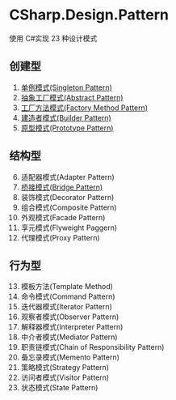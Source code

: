 # CSharp.Design.Pattern

使用 C#实现 23 种设计模式

## 创建型

1. [单例模式(Singleton Pattern)](./Design.Pattern/Singleton/Singleton.cs)
2. [抽象工厂模式(Abstract Pattern)](./Design.Pattern/AbstractFactoryPattern)
3. [工厂方法模式(Factory Method Pattern)](./Design.Pattern/FactoryMethodPattern)
4. [建造者模式(Builder Pattern)](./Design.Pattern/BuilderPattern)
5. [原型模式(Prototype Pattern)](./Design.Pattern/PrototypePattern)

## 结构型

6. 适配器模式(Adapter Pattern)
7. [桥接模式(Bridge Pattern)](./Design.Pattern/BridgePattern)
8. 装饰模式(Decorator Pattern)
9. 组合模式(Composite Pattern)
10. 外观模式(Facade Pattern)
11. 享元模式(Flyweight Paggern)
12. 代理模式(Proxy Pattern)

## 行为型

13. 模板方法(Template Method)
14. 命令模式(Command Pattern)
15. 迭代器模式(Iterator Pattern)
16. 观察者模式(Observer Pattern)
17. 解释器模式(Interpreter Pattern)
18. 中介者模式(Mediator Pattern)
19. 职责链模式(Chain of Responsibility Pattern)
20. 备忘录模式(Memento Pattern)
21. 策略模式(Strategy Pattern)
22. 访问者模式(Visitor Pattern)
23. 状态模式(State Pattern)
